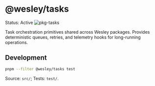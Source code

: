 # @wesley/tasks

Status: Active
![pkg-tasks](https://github.com/flyingrobots/wesley/actions/workflows/pkg-tasks.yml/badge.svg?branch=main)

Task orchestration primitives shared across Wesley packages. Provides deterministic queues, retries, and telemetry hooks for long-running operations.

## Development

```bash
pnpm --filter @wesley/tasks test
```

Source: `src/`; Tests: `test/`.
